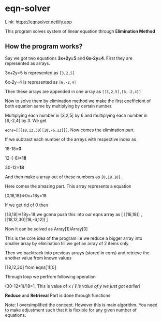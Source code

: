 # eqn-solver

Link: https://eqnsolver.netlify.app

This program solves system of linear equation through **Elimination Method**

## How the program works?

Say we got two equations **3x+2y=5** and **6x-2y=4**. First they are represented as arrays.

3x+2y=5 is represented as `[3,2,5]`

6x-2y=4 is represented as `[6,-2,4]`

Then these arrays are appended in one array as `[[3,2,5],[6,-2,4]]`

Now to solve them by elimination method we make the first coefficient of both equation same by multiplying by certain number.

Multiplying each number in [3,2,5] by 6 and multiplying each number in [6,-2,4] by 3. We get

`eqns=[[[18,12,30][18,-6,12]]]`. Now comes the elimination part.

If we subtract each number of the arrays with respective index as

18-18=**0**

12-(-6)=**18**

30-12=**18** 

And then make a array out of these numbers as `[0,18,18]`.

Here comes the amazing part. This array represents a equation

[0,18,18]=>0x+18y=18

If we get rid of 0 then

[18,18]=>18y=18 we gonna push this into our eqns array as [ [[18,18]] , [[18,12,30][18,-6,12]] ]

Now it can be solved as Array[1]/Array[0]

This is the core idea of the program i.e we reduce a bigger array into smaller array by elimination till we get an array of 2 items only.

Then we backtrack into previous arrays (stored in eqns) and retrieve the another value from known values

[18,12,30] from eqns[1][0]

Through loop we perfrom following operation 

(30-12***1**)/18=1, This is value of x *( **1** is value of y we just got earlier)*

**Reduce** and **Retrieval** Part is done through functions

Note: I oversimplified the concept. However this is main algorithm. You need to make adjustment such that it is flexible for any given number of equations.
